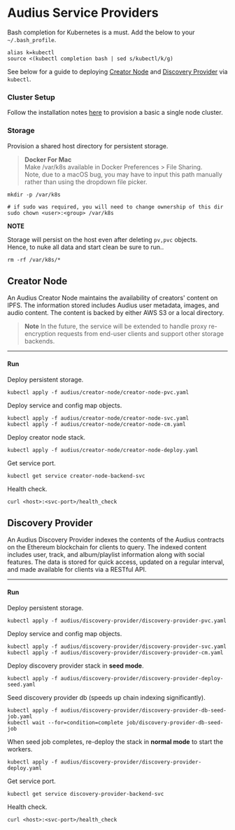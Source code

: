 # Audius Service Providers

Bash completion for Kubernetes is a must. Add the below to your `~/.bash_profile`.
```
alias k=kubectl
source <(kubectl completion bash | sed s/kubectl/k/g)
```

See below for a guide to deploying [Creator Node](#creator-node) and [Discovery Provider](#discovery-provider) via `kubectl`.


### Cluster Setup

Follow the installation notes [here](./cluster-setup.md) to provision a basic a single node cluster.


### Storage

Provision a shared host directory for persistent storage.

> **Docker For Mac**<br>
> Make /var/k8s available in Docker Preferences > File Sharing.<br>
> Note, due to a macOS bug, you may have to input this path manually rather than using the dropdown file picker.

```
mkdir -p /var/k8s

# if sudo was required, you will need to change ownership of this dir
sudo chown <user>:<group> /var/k8s
```

**NOTE**

Storage will persist on the host even after deleting `pv,pvc` objects.<br>
Hence, to nuke all data and start clean be sure to run..
```
rm -rf /var/k8s/*
```


## Creator Node

An Audius Creator Node maintains the availability of creators' content on IPFS.
The information stored includes Audius user metadata, images, and audio content.
The content is backed by either AWS S3 or a local directory.

> **Note**
> In the future, the service will be extended to handle proxy re-encryption requests from end-user clients
> and support other storage backends.

---

#### Run

Deploy persistent storage.
```
kubectl apply -f audius/creator-node/creator-node-pvc.yaml
```

Deploy service and config map objects.
```
kubectl apply -f audius/creator-node/creator-node-svc.yaml
kubectl apply -f audius/creator-node/creator-node-cm.yaml
```

Deploy creator node stack.
```
kubectl apply -f audius/creator-node/creator-node-deploy.yaml
```

Get service port.
```
kubectl get service creator-node-backend-svc
```

Health check.
```
curl <host>:<svc-port>/health_check
```


## Discovery Provider

An Audius Discovery Provider indexes the contents of the Audius contracts on the Ethereum blockchain for clients to query.
The indexed content includes user, track, and album/playlist information along with social features.
The data is stored for quick access, updated on a regular interval, and made available for clients via a RESTful API.

---

#### Run

Deploy persistent storage.
```
kubectl apply -f audius/discovery-provider/discovery-provider-pvc.yaml
```

Deploy service and config map objects.
```
kubectl apply -f audius/discovery-provider/discovery-provider-svc.yaml
kubectl apply -f audius/discovery-provider/discovery-provider-cm.yaml
```

Deploy discovery provider stack in **seed mode**.
```
kubectl apply -f audius/discovery-provider/discovery-provider-deploy-seed.yaml
```

Seed discovery provider db (speeds up chain indexing significantly).
```
kubectl apply -f audius/discovery-provider/discovery-provider-db-seed-job.yaml
kubectl wait --for=condition=complete job/discovery-provider-db-seed-job
```

When seed job completes, re-deploy the stack in **normal mode** to start the workers.
```
kubectl apply -f audius/discovery-provider/discovery-provider-deploy.yaml
```

Get service port.
```
kubectl get service discovery-provider-backend-svc
```

Health check.
```
curl <host>:<svc-port>/health_check
```
